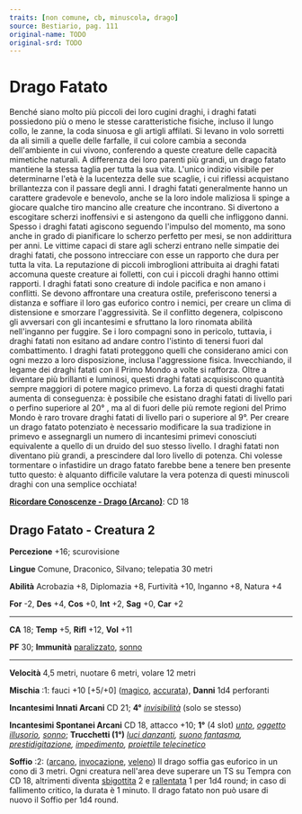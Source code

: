 ```yaml
---
traits: [non comune, cb, minuscola, drago]
source: Bestiario, pag. 111
original-name: TODO
original-srd: TODO
---
```


# Drago Fatato

Benché siano molto più piccoli dei loro cugini draghi, i draghi fatati
possiedono più o meno le stesse caratteristiche fisiche, incluso il lungo collo,
le zanne, la coda sinuosa e gli artigli affilati. Si levano in volo sorretti da
ali simili a quelle delle farfalle, il cui colore cambia a seconda dell'ambiente
in cui vivono, conferendo a queste creature delle capacità mimetiche naturali. A
differenza dei loro parenti più grandi, un drago fatato mantiene la stessa
taglia per tutta la sua vita. L'unico indizio visibile per determinarne l'età è
la lucentezza delle sue scaglie, i cui riflessi acquistano brillantezza con il
passare degli anni. I draghi fatati generalmente hanno un carattere gradevole e
benevolo, anche se la loro indole maliziosa li spinge a giocare qualche tiro
mancino alle creature che incontrano. Si divertono a escogitare scherzi
inoffensivi e si astengono da quelli che infliggono danni. Spesso i draghi
fatati agiscono seguendo l'impulso del momento, ma sono anche in grado di
pianificare lo scherzo perfetto per mesi, se non addirittura per anni. Le
vittime capaci di stare agli scherzi entrano nelle simpatie dei draghi fatati,
che possono intrecciare con esse un rapporto che dura per tutta la vita. La
reputazione di piccoli imbroglioni attribuita ai draghi fatati accomuna queste
creature ai folletti, con cui i piccoli draghi hanno ottimi rapporti. I draghi
fatati sono creature di indole pacifica e non amano i conflitti. Se devono
affrontare una creatura ostile, preferiscono tenersi a distanza e soffiare il
loro gas euforico contro i nemici, per creare un clima di distensione e smorzare
l'aggressività. Se il conflitto degenera, colpiscono gli avversari con gli
incantesimi e sfruttano la loro rinomata abilità nell'inganno per fuggire. Se i
loro compagni sono in pericolo, tuttavia, i draghi fatati non esitano ad andare
contro l'istinto di tenersi fuori dal combattimento. I draghi fatati proteggono
quelli che considerano amici con ogni mezzo a loro disposizione, inclusa
l'aggressione fisica. Invecchiando, il legame dei draghi fatati con il Primo
Mondo a volte si rafforza. Oltre a diventare più brillanti e luminosi, questi
draghi fatati acquisiscono quantità sempre maggiori di potere magico primevo. La
forza di questi draghi fatati aumenta di conseguenza: è possibile che esistano
draghi fatati di livello pari o perfino superiore al 20° , ma al di fuori delle
più remote regioni del Primo Mondo è raro trovare draghi fatati di livello pari
o superiore al 9°. Per creare un drago fatato potenziato è necessario modificare
la sua tradizione in primevo e assegnargli un numero di incantesimi primevi
conosciuti equivalente a quello di un druido del suo stesso livello. I draghi
fatati non diventano più grandi, a prescindere dal loro livello di potenza. Chi
volesse tormentare o infastidire un drago fatato farebbe bene a tenere ben
presente tutto questo: è alquanto difficile valutare la vera potenza di questi
minuscoli draghi con una semplice occhiata!

**[Ricordare Conoscenze - Drago (Arcano)](/azioni/abilita/ricordare-conoscenze)**:
CD 18

## Drago Fatato - Creatura 2

**Percezione** +16; scurovisione

**Lingue** Comune, Draconico, Silvano; telepatia 30 metri

**Abilità** Acrobazia +8, Diplomazia +8, Furtività +10, Inganno +8, Natura +4

**For** -2, **Des** +4, **Cos** +0, **Int** +2, **Sag** +0, **Car** +2

---

**CA** 18; **Temp** +5, **Rifl** +12, **Vol** +11

**PF** 30; **Immunità** [paralizzato](/condizioni/paralizzato),
[sonno](/tratti/sonno)

---

**Velocità** 4,5 metri, nuotare 6 metri, volare 12 metri

**Mischia** :1: fauci +10 \[+5/+0] ([magico](/tratti/magico),
[accurata](/tratti/accurata)), **Danni** 1d4 perforanti

**Incantesimi Innati Arcani** CD 21; **4°**
_[invisibilità](/incantesimi/invisibilita)_ (solo se stesso)

**Incantesimi Spontanei Arcani** CD 18, attacco +10; **1°** (4 slot)
_[unto](/incantesimi/unto)_,
_[oggetto illusorio](/incantesimi/oggetto-illusorio),
[sonno](/incantesimi/sonno)_; **Trucchetti (1°)**
_[luci danzanti](/incantesimi/luci-danzanti),
[suono fantasma](/incantesimi/suono-fantasma),
[prestidigitazione](/incantesimi/prestidigitazione),
[impedimento](/incantesimi/impedimento),
[proiettile telecinetico](/incantesimi/proiettile-telecinetico)_

**Soffio** :2: ([arcano](/tratti/arcano), [invocazione](/tratti/invocazione),
[veleno](/tratti/veleno)) Il drago soffia gas euforico in un cono di 3 metri.
Ogni creatura nell'area deve superare un TS su Tempra con CD 18, altrimenti
diventa [sbigottita](/condizioni/sbigottito) 2 e
[rallentata](/condizioni/rallentato) 1 per 1d4 round; in caso di fallimento
critico, la durata è 1 minuto. Il drago fatato non può usare di nuovo il Soffio
per 1d4 round.
